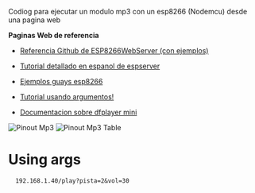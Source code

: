 Codiog para ejecutar un modulo mp3 con un esp8266 (Nodemcu) desde una pagina web

**Paginas Web de referencia**

- [Referencia Github de ESP8266WebServer (con ejemplos)](https://github.com/esp8266/Arduino/tree/master/libraries/ESP8266WebServer)
- [Tutorial detallado en espanol de espserver](https://www.luisllamas.es/como-emplear-el-esp8266-como-servidor/)
- [Ejemplos guays esp8266](https://github.com/luisllamasbinaburo/ESP8266-Examples)
- [Tutorial usando argumentos!](https://techtutorialsx.com/2016/10/22/esp8266-webserver-getting-query-parameters/)

- [Documentacion sobre dfplayer mini](https://wiki.dfrobot.com/DFPlayer_Mini_SKU_DFR0299)

![Pinout Mp3](https://dfimg.dfrobot.com/nobody/wiki/77048a25b85b6e29438244020e7237e1.png) ![Pinout Mp3 Table](https://dfimg.dfrobot.com/nobody/wiki/c0ee0e83de43022bd0c17fe640290ed3.png)

# Using args

```
  192.168.1.40/play?pista=2&vol=30
```
